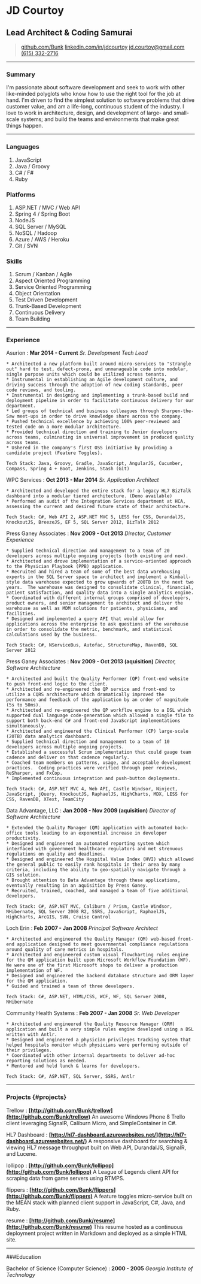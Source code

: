 # JD Courtoy
## Lead Architect & Coding Samurai

> <span>[github.com/Bunk](https://github.com/Bunk)<i class="fa fa-github-square"></i></span>
> <span>[linkedin.com/in/jdcourtoy](http://www.linkedin.com/in/jdcourtoy)<i class="fa fa-linkedin-square"></i><span>
> <span>[jd.courtoy@gmail.com](mailto:jd.courtoy+resume@gmail.com)<i class="fa fa-envelope-square"></i><span>
> <span>[(615) 332-2716](callto:+16153322716)<i class="fa fa-phone-square"></i>

------

### Summary

I'm passionate about software development and seek to work with other like-minded polyglots who know how to use the right tool for the job at hand.  I'm driven to find the simplest solution to software problems that drive customer value, and am a life-long, continuous student of the industry.  I love to work in architecture, design, and development of large- and small-scale systems; and build the teams and environments that make great things happen.

------

### Languages

1. JavaScript
1. Java / Groovy
1. C# / F#
1. Ruby

### Platforms

1. ASP.NET / MVC / Web API
1. Spring 4 / Spring Boot
1. NodeJS
1. SQL Server / MySQL
1. NoSQL / Hadoop
1. Azure / AWS / Heroku
1. Git / SVN

### Skills

1. Scrum / Kanban / Agile
1. Aspect Oriented Programming
1. Service Oriented Programming
1. Object Orientation
1. Test Driven Development
1. Trunk-Based Development
1. Continuous Delivery
1. Team Building

------

### Experience

Asurion
:   **Mar 2014 - Current** *Sr. Development Tech Lead*

    * Architected a new platform built around micro-services to "strangle out" hard to test, defect-prone, and unmanageable code into modular, single purpose units which could be utilized across tenants.
    * Instrumental in establishing an Agile development culture, and driving success through the adoption of new coding standards, peer code reviews, and tooling.
    * Instrumental in designing and implementing a trunk-based build and deployment pipeline in order to facilitate continuous delivery for our department.
    * Led groups of technical and business colleagues through Sharpen-the-Saw meet-ups in order to drive knowledge share across the company.
    * Pushed technical excellence by achieving 100% peer-reviewed and tested code on a more modular architecture.
    * Provided technical direction and training to Junior developers across teams, culminating in universal improvement in produced quality across teams.
    * Ushered in the company's first OSS initiative by providing a candidate project (Feature Toggles).

    Tech Stack: Java, Groovy, Gradle, JavaScript, AngularJS, Cucumber, Compass, Spring 4 + Boot, Jenkins, Stash (Git)

WPC Services
:   **Oct 2013 - Mar 2014** *Sr. Application Architect*

    * Architected and developed the entire stack for a legacy HL7 BizTalk dashboard into a modular tiered architecture. (Demo available)
    * Performed an audit of the Integration Services department at HCA, assessing the current and desired future state of their architecture.

    Tech Stack: C#, Web API 2, ASP.NET MVC 5, LESS for CSS, DurandalJS, KnockoutJS, BreezeJS, EF 5, SQL Server 2012, BizTalk 2012

Press Ganey Associates
:   **Nov 2009 - Oct 2013** *Director, Customer Experience*

    * Supplied technical direction and management to a team of 20 developers across multiple ongoing projects (both existing and new).
    * Architected and drove implementation of a service-oriented approach to the Physician Playbook (PPB) application.
    * Recruited and hired a team of some of the best data warehousing experts in the SQL Server space to architect and implement a Kimball-style data warehouse expected to grow upwards of 200TB in the next two years.  The warehouse was designed to consolidate clinical, financial, patient satisfaction, and quality data into a single analytics engine.
    * Coordinated with different internal groups comprised of developers, product owners, and senior management to architect and deliver the warehouse as well as MDM solutions for patients, physicians, and facilities.
    * Designed and implemented a query API that would allow for applications across the enterprise to ask questions of the warehouse in order to consolidate the metric, benchmark, and statistical calculations used by the business.

    Tech Stack: C#, NServiceBus, Autofac, StructureMap, RavenDB, SQL Server 2012

Press Ganey Associates
:   **Nov 2009 - Oct 2013 (aquisition)** *Director, Software Architecture*

    * Architected and built the Quality Performer (QP) front-end website to push front-end logic to the client.
    * Architected and re-engineered the QP service and front-end to utilize a CQRS architecture which dramatically improved the performance and feedback of the application by an order of magnitude (5s to 50ms).
    * Architected and re-engineered the QP workflow engine to a DSL which supported dual language code-generation which allowed a single file to support both back-end C# and front-end JavaScript implementations simultaneously.
    * Architected and engineered the Clinical Performer (CP) large-scale (20TB) data analytics dashboard.
    * Supplied technical direction and management to a team of 10 developers across multiple ongoing projects.
    * Established a successful Scrum implementation that could gauge team cadence and deliver on that cadence regularly.
    * Coached team members on patterns, usage, and acceptable development practices.  Coding practices were verified through peer reviews, ReSharper, and FxCop.
    * Implemented continuous integration and push-button deployments.

    Tech Stack: C#, ASP.NET MVC 4, Web API, Castle Windsor, Ninject, JavaScript, jQuery, KnockoutJS, RaphaelJS, HighCharts, MDX, LESS for CSS, RavenDB, XText, TeamCity

Data Advantage, LLC
:   **Jan 2008 - Nov 2009 (aquisition)** *Director of Software Architecture*

    * Extended the Quality Manager (QM) application with automated back-office tools leading to an exponential increase in developer productivity.
    * Designed and engineered an automated reporting system which interfaced with government healthcare regulators and met strenuous regulations on quality and deadlines.
    * Designed and engineered the Hospital Value Index (HVI) which allowed the general public to easily rank hospitals in their area by many criteria, including the ability to geo-spatially navigate through a GIS solution.
    * Brought attention to Data Advantage through these applications, eventually resulting in an aquisition by Press Ganey.
    * Recruited, trained, coached, and managed a team of five additional developers.

    Tech Stack: C#, ASP.NET MVC, Caliburn / Prism, Castle Windsor, NHibernate, SQL Server 2008 R2, SSRS, JavaScript, RaphaelJS, HighCharts, ArcGIS, SVN, Cruise Control

Loch Erin
:   **Feb 2007 - Jan 2008** *Principal Software Architect*

    * Architected and engineered the Quality Manager (QM) web-based front-end application designed to meet governmental compliance regulations around quality of care metrics in hospitals.
    * Architected and engineered custom visual flowcharting rules engine for the QM application built upon Microsoft Workflow Foundation (WF).  We were one of the first Microsoft shops to deliver a production implementation of WF.
    * Designed and engineered the backend database structure and ORM layer for the QM application.
    * Guided and trained a team of three developers.

    Tech Stack: C#, ASP.NET, HTML/CSS, WCF, WF, SQL Server 2008, NHibernate

Community Health Systems
:   **Feb 2007 - Jan 2008** *Sr. Web Developer*

    * Architected and engineered the Quality Resource Manager (QRM) application and built a very simple rules engine developed using a DSL written with Antlr.
    * Designed and engineered a physician privileges tracking system that helped hospitals monitor which physicians were performing outside of their privileges.
    * Coordinated with other internal departments to deliver ad-hoc reporting solutions as needed.
    * Mentored and held lunch & learns for developers.

    Tech Stack: C#, ASP.NET, SQL Server, SSRS, Antlr

------

### Projects {#projects}

Trellow
:   **[http://github.com/Bunk/trellow](http://github.com/Bunk/trellow)**
    An awesome Windows Phone 8 Trello client leveraging SignalR, Caliburn Micro, and SimpleContainer in C#.

HL7 Dashboard
:    **[http://hl7-dashboard.azurewebsites.net/](http://hl7-dashboard.azurewebsites.net/)**
    A responsive dashboard for searching & viewing HL7 message throughput built on Web API, DurandalJS, SignalR, and Lucene.

lollipop
:    **[http://github.com/Bunk/lollipop](http://github.com/Bunk/lollipop)**
    A League of Legends client API for scraping data from game servers using RTMPS.

flippers
:    **[http://github.com/Bunk/flippers](http://github.com/Bunk/flippers)**
    A feature toggles micro-service built on the MEAN stack with planned client support in JavaScript, C#, Java, and Ruby.

resume
:    **[http://github.com/Bunk/resume](http://github.com/Bunk/resume)**
    This resume hosted as a continuous deployment project written in Markdown and deployed as a simple HTML site.

------

###Education

Bachelor of Science (Computer Science)
:   **2000 - 2005** *Georgia Institute of Technology*
